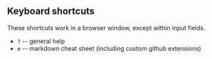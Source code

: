 Keyboard shortcuts
------------------
These shortcuts work in a browser window, except within input fields.

* `?` -- general help
* `m` -- markdown cheat sheet (including custom github extensions)
